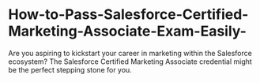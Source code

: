 # How-to-Pass-Salesforce-Certified-Marketing-Associate-Exam-Easily-
Are you aspiring to kickstart your career in marketing within the Salesforce ecosystem? The Salesforce Certified Marketing Associate credential might be the perfect stepping stone for you. 
